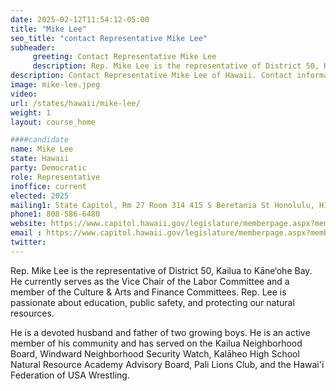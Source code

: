 ```yaml
---
date: 2025-02-12T11:54:12-05:00
title: "Mike Lee"
seo_title: "contact Representative Mike Lee"
subheader:
     greeting: Contact Representative Mike Lee
     description: Rep. Mike Lee is the representative of District 50, Kailua to Kāne‘ohe Bay. He currently serves as the Vice Chair of the Labor Committee and a member of the Culture & Arts and Finance Committees.
description: Contact Representative Mike Lee of Hawaii. Contact information for Mike Lee includes email address, phone number, and mailing address.
image: mike-lee.jpeg
video:
url: /states/hawaii/mike-lee/
weight: 1
layout: course_home

####candidate
name: Mike Lee
state: Hawaii
party: Democratic
role: Representative
inoffice: current
elected: 2025
mailing1: State Capitol, Rm 27 Room 314 415 S Beretania St Honolulu, HI 96813
phone1: 808-586-6480
website: https://www.capitol.hawaii.gov/legislature/memberpage.aspx?member=305&year=2024/
email : https://www.capitol.hawaii.gov/legislature/memberpage.aspx?member=305&year=2024/
twitter: 
---
```

Rep. Mike Lee is the representative of District 50, Kailua to Kāne‘ohe Bay. He currently serves as the Vice Chair of the Labor Committee and a member of the Culture & Arts and Finance Committees. Rep. Lee is passionate about education, public safety, and protecting our natural resources.

He is a devoted husband and father of two growing boys. He is an active member of his community and has served on the Kailua Neighborhood Board, Windward Neighborhood Security Watch, Kalāheo High School Natural Resource Academy Advisory Board, Pali Lions Club, and the Hawai'i Federation of USA Wrestling.
